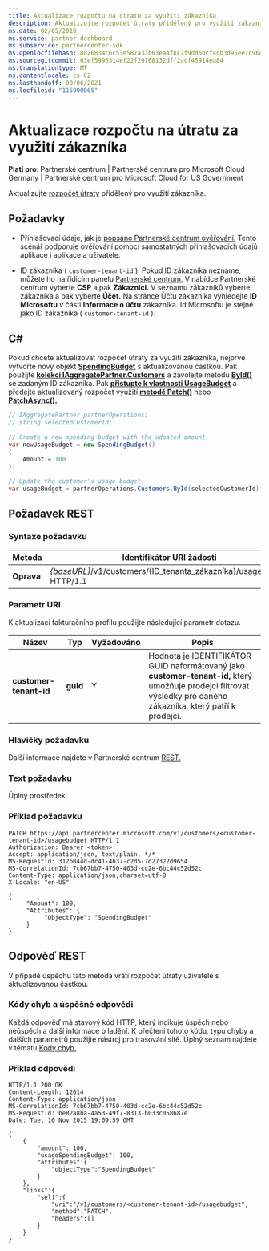 ```yaml
---
title: Aktualizace rozpočtu na útratu za využití zákazníka
description: Aktualizujte rozpočet útraty přidělený pro využití zákazníka.
ms.date: 02/05/2018
ms.service: partner-dashboard
ms.subservice: partnercenter-sdk
ms.openlocfilehash: 8826834c6c53e587a33b63ea4f8c7f9dd5bcf4cb3d95ee7c964ea7ca00d4f89e
ms.sourcegitcommit: 63ef5995314ef22f29768132dff2acf45914ea84
ms.translationtype: MT
ms.contentlocale: cs-CZ
ms.lasthandoff: 08/06/2021
ms.locfileid: "115990065"
---
```

# <a name="update-a-customers-usage-spending-budget"></a>Aktualizace rozpočtu na útratu za využití zákazníka

**Platí pro**: Partnerské centrum | Partnerské centrum pro Microsoft Cloud Germany | Partnerské centrum pro Microsoft Cloud for US Government

Aktualizujte [rozpočet útraty](customer-usage-resources.md#customerusagesummary) přidělený pro využití zákazníka.

## <a name="prerequisites"></a>Požadavky

- Přihlašovací údaje, jak je [popsáno Partnerské centrum ověřování.](partner-center-authentication.md) Tento scénář podporuje ověřování pomocí samostatných přihlašovacích údajů aplikace i aplikace a uživatele.

- ID zákazníka ( `customer-tenant-id` ). Pokud ID zákazníka neznáme, můžete ho na řídicím panelu [Partnerské centrum.](https://partner.microsoft.com/dashboard) V nabídce Partnerské centrum vyberte **CSP** a pak **Zákazníci.** V seznamu zákazníků vyberte zákazníka a pak vyberte **Účet.** Na stránce Účtu zákazníka vyhledejte **ID Microsoftu** v části **Informace o účtu** zákazníka. Id Microsoftu je stejné jako ID zákazníka ( `customer-tenant-id` ).

## <a name="c"></a>C\#

Pokud chcete aktualizovat rozpočet útraty za využití zákazníka, nejprve vytvořte nový objekt [**SpendingBudget**](/dotnet/api/microsoft.store.partnercenter.models.usage.spendingbudget) s aktualizovanou částkou. Pak použijte [**kolekci IAggregatePartner.Customers**](/dotnet/api/microsoft.store.partnercenter.customers.icustomercollection) a zavolejte metodu [**ById()**](/dotnet/api/microsoft.store.partnercenter.customers.icustomercollection.byid) se zadaným ID zákazníka. Pak [**přistupte k vlastnosti UsageBudget**](/dotnet/api/microsoft.store.partnercenter.customers.icustomer.usagebudget) a předejte aktualizovaný rozpočet využití [**metodě Patch()**](/dotnet/api/microsoft.store.partnercenter.usage.icustomerusagespendingbudget.patch) nebo [**PatchAsync().**](/dotnet/api/microsoft.store.partnercenter.usage.icustomerusagespendingbudget.patchasync)

``` csharp
// IAggregatePartner partnerOperations;
// string selectedCustomerId;

// Create a new spending budget with the udpated amount.
var newUsageBudget = new SpendingBudget()
{
    Amount = 100
};

// Update the customer's usage budget.
var usageBudget = partnerOperations.Customers.ById(selectedCustomerId).UsageBudget.Patch(newUsageBudget);
```

## <a name="rest-request"></a>Požadavek REST

### <a name="request-syntax"></a>Syntaxe požadavku

| Metoda    | Identifikátor URI žádosti                                                                                             |
|-----------|---------------------------------------------------------------------------------------------------------|
| **Oprava** | [*{baseURL}*](partner-center-rest-urls.md)/v1/customers/{ID_tenanta_zákazníka}/usagebudget HTTP/1.1 |

### <a name="uri-parameter"></a>Parametr URI

K aktualizaci fakturačního profilu použijte následující parametr dotazu.

| Název                   | Typ     | Vyžadováno | Popis                                                                                                                                            |
|------------------------|----------|----------|--------------------------------------------------------------------------------------------------------------------------------------------------------|
| **customer-tenant-id** | **guid** | Y        | Hodnota je IDENTIFIKÁTOR GUID naformátovaný jako **customer-tenant-id,** který umožňuje prodejci filtrovat výsledky pro daného zákazníka, který patří k prodejci. |

### <a name="request-headers"></a>Hlavičky požadavku

Další informace najdete v Partnerské centrum [REST.](headers.md)

### <a name="request-body"></a>Text požadavku

Úplný prostředek.

### <a name="request-example"></a>Příklad požadavku

```http
PATCH https://api.partnercenter.microsoft.com/v1/customers/<customer-tenant-id>/usagebudget HTTP/1.1
Authorization: Bearer <token>
Accept: application/json, text/plain, */*
MS-RequestId: 312b044d-dc41-4b37-c2d5-7d27322d9654
MS-CorrelationId: 7cb67bb7-4750-403d-cc2e-6bc44c52d52c
Content-Type: application/json;charset=utf-8
X-Locale: "en-US"

{
     "Amount": 100,
     "Attributes": {
          "ObjectType": "SpendingBudget"
     }
}
```

## <a name="rest-response"></a>Odpověď REST

V případě úspěchu tato metoda vrátí rozpočet útraty uživatele s aktualizovanou částkou.

### <a name="response-success-and-error-codes"></a>Kódy chyb a úspěšné odpovědi

Každá odpověď má stavový kód HTTP, který indikuje úspěch nebo neúspěch a další informace o ladění. K přečtení tohoto kódu, typu chyby a dalších parametrů použijte nástroj pro trasování sítě. Úplný seznam najdete v tématu [Kódy chyb.](error-codes.md)

### <a name="response-example"></a>Příklad odpovědi

```http
HTTP/1.1 200 OK
Content-Length: 12014
Content-Type: application/json
MS-CorrelationId: 7cb67bb7-4750-403d-cc2e-6bc44c52d52c
MS-RequestId: be82a8ba-4a53-49f7-8313-b033c058687e
Date: Tue, 10 Nov 2015 19:09:59 GMT

{
    {
        "amount": 100,
        "usageSpendingBudget": 100,
        "attributes":{
            "objectType":"SpendingBudget"
        }
    },
    "links":{
        "self":{
            "uri":"/v1/customers/<customer-tenant-id>/usagebudget",
            "method":"PATCH",
            "headers":[]
        }
    }
}
```
